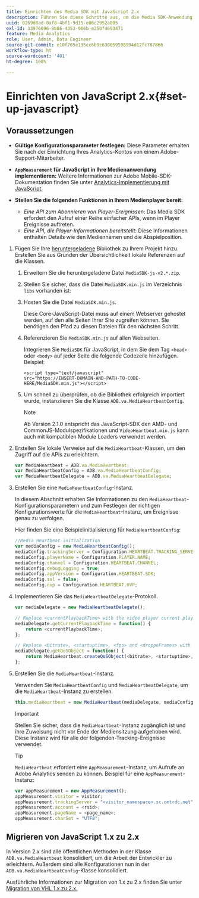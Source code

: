 ```yaml
---
title: Einrichten des Media SDK mit JavaScript 2.x
description: Führen Sie diese Schritte aus, um die Media SDK-Anwendung in JavaScript 2.x einzurichten.
uuid: 0269d8ad-0af8-4bf1-9d15-e06c2952a005
exl-id: 33976096-8b86-4353-906b-e25bf4693471
feature: Media Analytics
role: User, Admin, Data Engineer
source-git-commit: e10f705e135cc6b9c630059596994d12fc787866
workflow-type: ht
source-wordcount: '401'
ht-degree: 100%

---
```


# Einrichten von JavaScript 2.x{#set-up-javascript}

## Voraussetzungen

* **Gültige Konfigurationsparameter festlegen:** Diese Parameter erhalten Sie nach der Einrichtung Ihres Analytics-Kontos von einem Adobe-Support-Mitarbeiter.
* **`AppMeasurement` für JavaScript in Ihre Medienanwendung implementieren:** Weitere Informationen zur Adobe Mobile-SDK-Dokumentation finden Sie unter [Analytics-Implementierung mit JavaScript.](https://experienceleague.adobe.com/docs/analytics/implementation/js/overview.html?lang=de)

* **Stellen Sie die folgenden Funktionen in Ihrem Medienplayer bereit:**

   * *Eine API zum Abonnieren von Player-Ereignissen*: Das Media SDK erfordert den Aufruf einer Reihe einfacher APIs, wenn im Player Ereignisse auftreten.
   * *Eine API, die Player-Informationen bereitstellt*: Diese Informationen enthalten Details wie den Mediennamen und die Abspielposition.

1. Fügen Sie Ihre [heruntergeladene](/help/sdk-implement/download-sdks.md#download-2x-sdks) Bibliothek zu Ihrem Projekt hinzu. Erstellen Sie aus Gründen der Übersichtlichkeit lokale Referenzen auf die Klassen.

   1. Erweitern Sie die heruntergeladene Datei `MediaSDK-js-v2.*.zip`.
   1. Stellen Sie sicher, dass die Datei `MediaSDK.min.js` im Verzeichnis `libs` vorhanden ist:

   1. Hosten Sie die Datei `MediaSDK.min.js`.

      Diese Core-JavaScript-Datei muss auf einem Webserver gehostet werden, auf den alle Seiten Ihrer Site zugreifen können. Sie benötigen den Pfad zu diesen Dateien für den nächsten Schritt.

   1. Referenzieren Sie `MediaSDK.min.js` auf allen Webseiten.

      Integrieren Sie `MediaSDK` für JavaScript, in dem Sie dem Tag `<head>` oder `<body>` auf jeder Seite die folgende Codezeile hinzufügen. Beispiel:

      ```
      <script type="text/javascript"
      src="https://INSERT-DOMAIN-AND-PATH-TO-CODE-HERE/MediaSDK.min.js"></script>
      ```

   1. Um schnell zu überprüfen, ob die Bibliothek erfolgreich importiert wurde, instanziieren Sie die Klasse `ADB.va.MediaHeartbeatConfig`.

      >[!NOTE]
      >
      >Ab Version 2.1.0 entspricht das JavaScript-SDK den AMD- und CommonJS-Modulspezifikationen und `VideoHeartbeat.min.js` kann auch mit kompatiblen Module Loaders verwendet werden.

1. Erstellen Sie lokale Verweise auf die `MediaHeartbeat`-Klassen, um den Zugriff auf die APIs zu erleichtern.

   ```js
   var MediaHeartbeat = ADB.va.MediaHeartbeat;
   var MediaHeartbeatConfig = ADB.va.MediaHeartbeatConfig;
   var MediaHeartbeatDelegate = ADB.va.MediaHeartbeatDelegate;
   ```

1. Erstellen Sie eine `MediaHeartbeatConfig`-Instanz.

   In diesem Abschnitt erhalten Sie Informationen zu den `MediaHeartbeat`-Konfigurationsparametern und zum Festlegen der richtigen Konfigurationswerte für die `MediaHeartbeat`-Instanz, um Ereignisse genau zu verfolgen.

   Hier finden Sie eine Beispielinitialisierung für `MediaHeartbeatConfig`:

   ```js
   //Media Heartbeat initialization
   var mediaConfig = new MediaHeartbeatConfig();
   mediaConfig.trackingServer = Configuration.HEARTBEAT.TRACKING_SERVER;
   mediaConfig.playerName = Configuration.PLAYER.NAME;
   mediaConfig.channel = Configuration.HEARTBEAT.CHANNEL;
   mediaConfig.debugLogging = true;
   mediaConfig.appVersion = Configuration.HEARTBEAT.SDK;
   mediaConfig.ssl = false;
   mediaConfig.ovp = Configuration.HEARTBEAT.OVP;
   ```

1. Implementieren Sie das `MediaHeartbeatDelegate`-Protokoll.

   ```js
   var mediaDelegate = new MediaHeartbeatDelegate();
   
   // Replace <currentPlaybackTime> with the video player current playback time
   mediaDelegate.getCurrentPlaybackTime = function() {
       return <currentPlaybackTime>;
   };
   
   // Replace <bitrate>, <startuptime>, <fps> and <droppeFrames> with the current playback QoS values.  
   mediaDelegate.getQoSObject = function() {
       return MediaHeartbeat.createQoSObject(<bitrate>, <startuptime>, <fps>, <droppedFrames>);
   };
   ```

1. Erstellen Sie die `MediaHeartbeat`-Instanz.

   Verwenden Sie `MediaHeartbeatConfig` und `MediaHeartbeatDelegate`, um die `MediaHeartbeat`-Instanz zu erstellen.

   ```js
   this.mediaHeartbeat = new MediaHeartbeat(mediaDelegate, mediaConfig, appMeasurement);
   ```

   >[!IMPORTANT]
   >
   >Stellen Sie sicher, dass die `MediaHeartbeat`-Instanz zugänglich ist und ihre Zuweisung nicht vor Ende der Mediensitzung aufgehoben wird. Diese Instanz wird für alle der folgenden-Tracking-Ereignisse verwendet.

   >[!TIP]
   >
   >`MediaHeartbeat` erfordert eine `AppMeasurement`-Instanz, um Aufrufe an Adobe Analytics senden zu können. Beispiel für eine `AppMeasurement`-Instanz:

   ```js
   var appMeasurement = new AppMeasurement();
   appMeasurement.visitor = visitor;
   appMeasurement.trackingServer = "<visitor_namespace>.sc.omtrdc.net";
   appMeasurement.account = <rsid>;
   appMeasurement.pageName = <page_name>;
   appMeasurement.charSet = "UTF­8";
   ```

## Migrieren von JavaScript 1.x zu 2.x

In Version 2.x sind alle öffentlichen Methoden in der Klasse `ADB.va.MediaHeartbeat` konsolidiert, um die Arbeit der Entwickler zu erleichtern. Außerdem sind alle Konfigurationen nun in der `ADB.va.MediaHeartbeatConfig`-Klasse konsolidiert.

Ausführliche Informationen zur Migration von 1.x zu 2.x finden Sie unter [Migration von VHL 1.x zu 2.x.](/help/sdk-implement/va-1x-to-2x/mig-1x-2x-overview.md)
